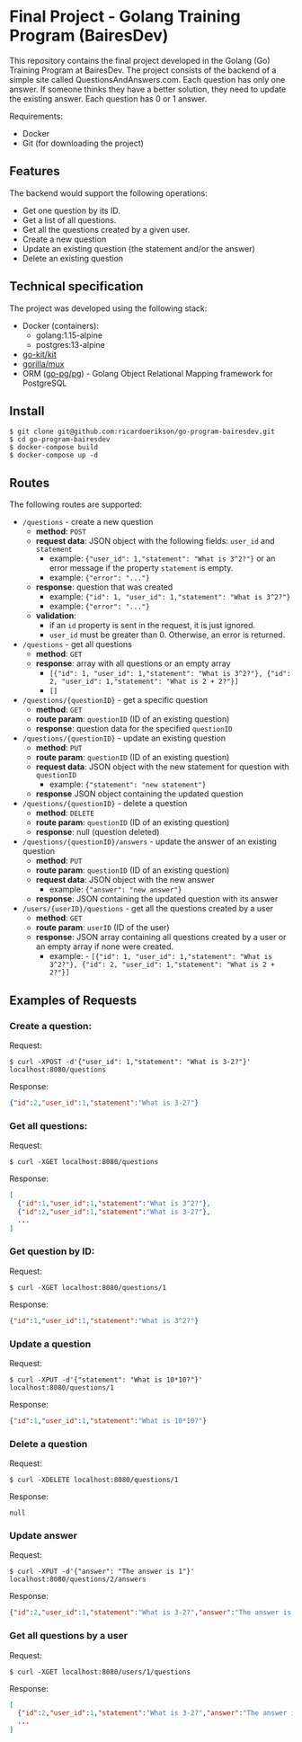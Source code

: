 # Final Project - Golang Training Program (BairesDev)

This repository contains the final project developed in the Golang (Go) Training Program at BairesDev. The project consists of the backend of a simple site called QuestionsAndAnswers.com. Each question has only one answer. If someone thinks they have a better solution, they need to update the existing answer. Each question has 0 or 1 answer.

Requirements:
  - Docker
  - Git (for downloading the project)

## Features

The backend would support the following operations:
  - Get one question by its ID.
  - Get a list of all questions.
  - Get all the questions created by a given user.
  - Create a new question
  - Update an existing question (the statement and/or the answer)
  - Delete an existing question

## Technical specification

The project was developed using the following stack:

  - Docker (containers):
    - golang:1.15-alpine
    - postgres:13-alpine
  - [go-kit/kit](https://github.com/go-kit/kit)
  - [gorilla/mux](https://github.com/gorilla/mux)
  - ORM ([go-pg/pg](https://github.com/go-pg/pg)) - Golang Object Relational Mapping framework for PostgreSQL

## Install

```
$ git clone git@github.com:ricardoerikson/go-program-bairesdev.git
$ cd go-program-bairesdev
$ docker-compose build
$ docker-compose up -d
```

## Routes

The following routes are supported:

  - `/questions` - create a new question
    - **method**: `POST`
    - **request data**: JSON object with the following fields: `user_id` and `statement`
      - example: `{"user_id": 1,"statement": "What is 3^2?"}` or an error message if the property `statement` is empty.
      - example: `{"error": "..."}`
    - **response**: question that was created
      - example: `{"id": 1, "user_id": 1,"statement": "What is 3^2?"}`
      - example: `{"error": "..."}`
    - **validation**:
      - if an `id` property is sent in the request, it is just ignored.
      - `user_id` must be greater than 0. Otherwise, an error is returned.
  - `/questions` - get all questions
    - **method**: `GET`
    - **response**: array with all questions or an empty array
      - `[{"id": 1, "user_id": 1,"statement": "What is 3^2?"}, {"id": 2, "user_id": 1,"statement": "What is 2 + 2?"}]`
      - `[]`
  - `/questions/{questionID}` - get a specific question
    - **method**: `GET`
    - **route param**: `questionID` (ID of an existing question)
    - **response**: question data for the specified `questionID`
  - `/questions/{questionID}` - update an existing question
    - **method**: `PUT`
    - **route param**: `questionID` (ID of an existing question)
    - **request data**: JSON object with the new statement for question with `questionID`
      - example: `{"statement": "new statement"}`
    - **response** JSON object containing the updated question
  - `/questions/{questionID}` - delete a question
    - **method**: `DELETE`
    - **route param**: `questionID` (ID of an existing question)
    - **response**: null (question deleted)
  - `/questions/{questionID}/answers` - update the answer of an existing question
    - **method**: `PUT`
    - **route param**: `questionID` (ID of an existing question)
    - **request data**: JSON object with the new answer
      - example: `{"answer": "new answer"}`
    - **response**: JSON containing the updated question with its answer
  - `/users/{userID}/questions` - get all the questions created by a user
    - **method**: `GET`
    - **route param**: `userID` (ID of the user)
    - **response**: JSON array containing all questions created by a user or an empty array if none were created.
      - example: - `[{"id": 1, "user_id": 1,"statement": "What is 3^2?"}, {"id": 2, "user_id": 1,"statement": "What is 2 + 2?"}]`
  
## Examples of Requests

### Create a question:
Request: 
```
$ curl -XPOST -d'{"user_id": 1,"statement": "What is 3-2?"}' localhost:8080/questions
```
Response: 
```json
{"id":2,"user_id":1,"statement":"What is 3-2?"}
```
### Get all questions:
Request:
```
$ curl -XGET localhost:8080/questions
```
Response:
```json
[
  {"id":1,"user_id":1,"statement":"What is 3^2?"},
  {"id":2,"user_id":1,"statement":"What is 3-2?"},
  ...
]
```

### Get question by ID:
Request:
```
$ curl -XGET localhost:8080/questions/1
```
Response:
```json
{"id":1,"user_id":1,"statement":"What is 3^2?"}
```

### Update a question
Request: 
```
$ curl -XPUT -d'{"statement": "What is 10*10?"}' localhost:8080/questions/1
```
Response:
```json
{"id":1,"user_id":1,"statement":"What is 10*10?"}
```

### Delete a question
Request:
```
$ curl -XDELETE localhost:8080/questions/1
```
Response: 
```
null
```

### Update answer
Request:
```
$ curl -XPUT -d'{"answer": "The answer is 1"}' localhost:8080/questions/2/answers
```
Response:
```json
{"id":2,"user_id":1,"statement":"What is 3-2?","answer":"The answer is 1"}
```

### Get all questions by a user
Request:
```
$ curl -XGET localhost:8080/users/1/questions
```

Response:
```json
[
  {"id":2,"user_id":1,"statement":"What is 3-2?","answer":"The answer is 9"},
  ...
]
```